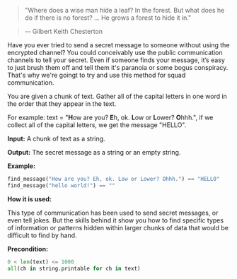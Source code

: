 >"Where does a wise man hide a leaf? In the forest.
>But what does he do if there is no forest? ... He grows a forest to hide it in."

>-- Gilbert Keith Chesterton

Have you ever tried to send a secret message to someone without using the encrypted channel? 
You could conceivably use the public communication channels to tell your secret.
Even if someone finds your message, it’s easy to just brush them off and tell them it's paranoia or some bogus conspiracy.
That's why we're goingt to try and use this method for squad communication.

You are given a chunk of text. Gather all of the capital letters in one word in the order that they appear in the text.

For example: text = "**H**ow are you? **E**h, ok. **L**ow or **L**ower? **O**hhh.",
if we collect all of the capital letters, we get the message "HELLO".

**Input:** A chunk of text as a string. 

**Output:** The secret message as a string or an empty string.

**Example:**

```python
find_message("How are you? Eh, ok. Low or Lower? Ohhh.") == "HELLO"
find_message("hello world!") == ""
```
**How it is used:**

This type of communication has been used to send secret messages, or even tell jokes. But the skills behind it show you how to find specific types of information or patterns hidden within larger chunks of data that would be difficult to find by hand.

**Precondition:**
```python
0 < len(text) <= 1000
all(ch in string.printable for ch in text)
```

